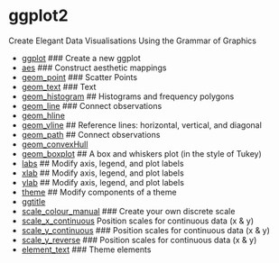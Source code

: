 # ggplot2

Create Elegant Data Visualisations Using the Grammar of Graphics

+ [ggplot](ggplot2/ggplot.1) ### Create a new ggplot
+ [aes](ggplot2/aes.1) ### Construct aesthetic mappings
+ [geom_point](ggplot2/geom_point.1) ### Scatter Points
+ [geom_text](ggplot2/geom_text.1) ### Text
+ [geom_histogram](ggplot2/geom_histogram.1) ## Histograms and frequency polygons
+ [geom_line](ggplot2/geom_line.1) ### Connect observations
+ [geom_hline](ggplot2/geom_hline.1) 
+ [geom_vline](ggplot2/geom_vline.1) ## Reference lines: horizontal, vertical, and diagonal
+ [geom_path](ggplot2/geom_path.1) ## Connect observations
+ [geom_convexHull](ggplot2/geom_convexHull.1) 
+ [geom_boxplot](ggplot2/geom_boxplot.1) ## A box and whiskers plot (in the style of Tukey)
+ [labs](ggplot2/labs.1) ## Modify axis, legend, and plot labels
+ [xlab](ggplot2/xlab.1) ## Modify axis, legend, and plot labels
+ [ylab](ggplot2/ylab.1) ## Modify axis, legend, and plot labels
+ [theme](ggplot2/theme.1) ## Modify components of a theme
+ [ggtitle](ggplot2/ggtitle.1) 
+ [scale_colour_manual](ggplot2/scale_colour_manual.1) ### Create your own discrete scale
+ [scale_x_continuous](ggplot2/scale_x_continuous.1) Position scales for continuous data (x & y)
+ [scale_y_continuous](ggplot2/scale_y_continuous.1) ### Position scales for continuous data (x & y)
+ [scale_y_reverse](ggplot2/scale_y_reverse.1) ### Position scales for continuous data (x & y)
+ [element_text](ggplot2/element_text.1) ### Theme elements
